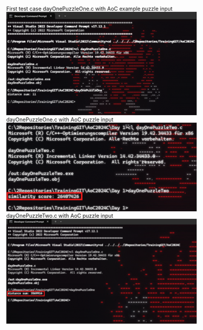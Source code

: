 First test case dayOnePuzzleOne.c with AoC example puzzle input
![alt text](<d1p1_TEST.png>)
dayOnePuzzleOne.c with AoC puzzle input
![alt text](day2.png)
dayOnePuzzleTwo.c with AoC puzzle input
![alt text](d1p1.png)